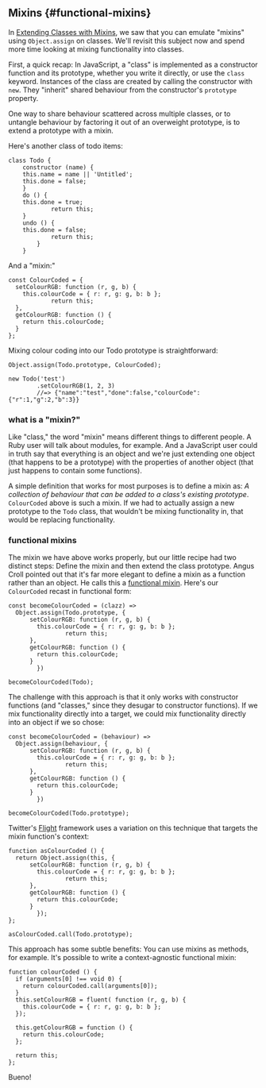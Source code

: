 ## Mixins {#functional-mixins}

In [Extending Classes with Mixins](#classes-and-mixins), we saw that you can emulate "mixins" using `Object.assign` on classes. We'll revisit this subject now and spend more time looking at mixing functionality into classes.

First, a quick recap: In JavaScript, a "class" is implemented as a constructor function and its prototype, whether you write it directly, or use the `class` keyword. Instances of the class are created by calling the constructor with `new`. They "inherit" shared behaviour from the constructor's `prototype` property.

One way to share behaviour scattered across multiple classes, or to untangle behaviour by factoring it out of an overweight prototype, is to extend a prototype with a mixin.

Here's another class of todo items:

    class Todo {
	  	constructor (name) {
      	this.name = name || 'Untitled';
      	this.done = false;
    	}
    	do () {
      	this.done = true;
				return this;
    	}
    	undo () {
      	this.done = false;
				return this;
			}
		}

And a "mixin:"

    const ColourCoded = {
      setColourRGB: function (r, g, b) {
        this.colourCode = { r: r, g: g, b: b };
				return this;
      },
      getColourRGB: function () {
        return this.colourCode;
      }
    };
    
Mixing colour coding into our Todo prototype is straightforward:

    Object.assign(Todo.prototype, ColourCoded);
    
    new Todo('test')
			.setColourRGB(1, 2, 3)
			//=> {"name":"test","done":false,"colourCode":{"r":1,"g":2,"b":3}}
    
### what is a "mixin?"

Like "class," the word "mixin" means different things to different people. A Ruby user will talk about modules, for example. And a JavaScript user could in truth say that everything is an object and we're just extending one object (that happens to be a prototype) with the properties of another object (that just happens to contain some functions).

A simple definition that works for most purposes is to define a mixin as: *A collection of behaviour that can be added to a class's existing prototype*. `ColourCoded` above is such a mixin. If we had to actually assign a new prototype to the `Todo` class, that wouldn't be mixing functionality in, that would be replacing functionality.

### functional mixins

The mixin we have above works properly, but our little recipe had two distinct steps: Define the mixin and then extend the class prototype. Angus Croll pointed out that it's far more elegant to define a mixin as a function rather than an object. He calls this a [functional mixin][fm]. Here's our `ColourCoded` recast in functional form:

    const becomeColourCoded = (clazz) =>
      Object.assign(Todo.prototype, {
	      setColourRGB: function (r, g, b) {
	        this.colourCode = { r: r, g: g, b: b };
					return this;
	      },
	      getColourRGB: function () {
	        return this.colourCode;
	      }
			})
    
    becomeColourCoded(Todo);
		
The challenge with this approach is that it only works with constructor functions (and "classes," since they desugar to constructor functions). If we mix functionality directly into a target, we could mix functionality directly into an object if we so chose:

    const becomeColourCoded = (behaviour) =>
      Object.assign(behaviour, {
	      setColourRGB: function (r, g, b) {
	        this.colourCode = { r: r, g: g, b: b };
					return this;
	      },
	      getColourRGB: function () {
	        return this.colourCode;
	      }
			})
    
    becomeColourCoded(Todo.prototype);

 Twitter's [Flight] framework uses a variation on this technique that targets the mixin function's context:

    function asColourCoded () {
      return Object.assign(this, {
	      setColourRGB: function (r, g, b) {
	        this.colourCode = { r: r, g: g, b: b };
					return this;
	      },
	      getColourRGB: function () {
	        return this.colourCode;
	      }
			});
    };
    
    asColourCoded.call(Todo.prototype);
    
This approach has some subtle benefits: You can use mixins as methods, for example. It's possible to write a context-agnostic functional mixin:

    function colourCoded () {
      if (arguments[0] !== void 0) {
        return colourCoded.call(arguments[0]);
      }
      this.setColourRGB = fluent( function (r, g, b) {
        this.colourCode = { r: r, g: g, b: b };
      });
      
      this.getColourRGB = function () {
        return this.colourCode;
      };
      
      return this;
    };

Bueno!

[fm]: https://javascriptweblog.wordpress.com/2011/05/31/a-fresh-look-at-javascript-mixins/ "A fresh look at JavaScript Mixins"
[Flight]: http://flightjs.github.io/

